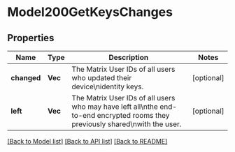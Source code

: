 # Model200GetKeysChanges

## Properties

Name | Type | Description | Notes
------------ | ------------- | ------------- | -------------
**changed** | **Vec<String>** | The Matrix User IDs of all users who updated their device\\nidentity keys. | [optional] 
**left** | **Vec<String>** | The Matrix User IDs of all users who may have left all\\nthe end-to-end encrypted rooms they previously shared\\nwith the user. | [optional] 

[[Back to Model list]](../README.md#documentation-for-models) [[Back to API list]](../README.md#documentation-for-api-endpoints) [[Back to README]](../README.md)


